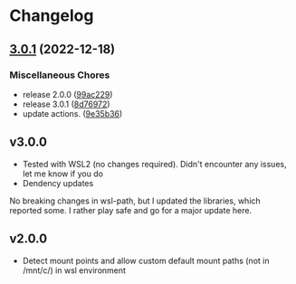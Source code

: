 # Changelog
## [3.0.1](https://github.com/mojadev/wsl-path/compare/3.0.0...v3.0.1) (2022-12-18)


### Miscellaneous Chores

* release 2.0.0 ([99ac229](https://github.com/mojadev/wsl-path/commit/99ac2292a4d2d7ad8cce0a42eb34dc8bb8a108f9))
* release 3.0.1 ([8d76972](https://github.com/mojadev/wsl-path/commit/8d769727061ce84a410680a1b7bed8e4a4712575))
* update actions. ([9e35b36](https://github.com/mojadev/wsl-path/commit/9e35b36f0b2e064cebe9a9c4a400405360af86ae))

## v3.0.0

- Tested with WSL2 (no changes required). Didn't encounter any issues, let me know if you do
- Dendency updates

No breaking changes in wsl-path, but I updated the libraries, which reported some. I rather play
safe and go for a major update here. 

## v2.0.0

- Detect mount points and allow custom default mount paths (not in /mnt/c/) in wsl environment
